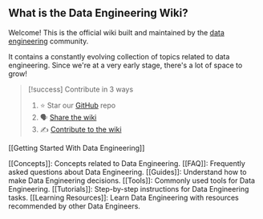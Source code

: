 ## What is the Data Engineering Wiki?

Welcome! This is the official wiki built and maintained by the [data engineering](https://www.reddit.com/r/dataengineering) community.

It contains a constantly evolving collection of topics related to data engineering. Since we're at a very early stage, there's a lot of space to grow!

> [!success] Contribute in 3 ways
> 1. ⭐ Star our [GitHub](https://github.com/data-engineering-community/data-engineering-wiki) repo
> 2. 🗣️ [Share the wiki](https://twitter.com/intent/tweet?text=Check%20out%20this%20awesome%20resource%20for%20data%20engineering!%20https%3A//dataengineering.wiki/)
> 3. ✍️ [Contribute to the wiki](https://github.com/data-engineering-community/data-engineering-wiki/blob/main/CONTRIBUTING.md)

[[Getting Started With Data Engineering]]

[[Concepts]]: Concepts related to Data Engineering.
[[FAQ]]: Frequently asked questions about Data Engineering.
[[Guides]]: Understand how to make Data Engineering decisions.
[[Tools]]: Commonly used tools for Data Engineering.
[[Tutorials]]: Step-by-step instructions for Data Engineering tasks.
[[Learning Resources]]: Learn Data Engineering with resources recommended by other Data Engineers.